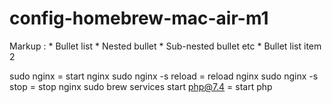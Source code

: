 # config-homebrew-mac-air-m1


 Markup : * Bullet list
              * Nested bullet
                  * Sub-nested bullet etc
          * Bullet list item 2

sudo nginx = start nginx
sudo nginx -s reload = reload nginx
sudo nginx -s stop = stop nginx
sudo brew services start php@7.4 = start php
